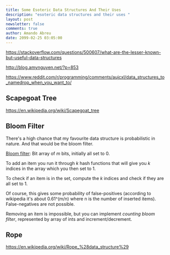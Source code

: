 ```yaml
---
title: Some Esoteric Data Structures And Their Uses
description: "esoteric data structures and their uses "
layout: post
newsletter: false
comments: true
author: Amando Abreu
date: 2099-02-25 03:05:00
---
```

https://stackoverflow.com/questions/500607/what-are-the-lesser-known-but-useful-data-structures

http://blog.amynguyen.net/?p=853

https://www.reddit.com/r/programming/comments/aujcxl/data_structures_to_namedrop_when_you_want_to/

## Scapegoat Tree

https://en.wikipedia.org/wiki/Scapegoat_tree



## Bloom Filter

There's a high chance that my favourite data structure is probabilistic in nature. And that would be the bloom filter.

[Bloom filter](http://en.wikipedia.org/wiki/Bloom_filter): Bit array of *m* bits, initially all set to 0.

To add an item you run it through *k* hash functions that will give you *k* indices in the array which you then set to 1.

To check if an item is in the set, compute the *k* indices and check if they are all set to 1.

Of course, this gives some probability of false-positives (according to wikipedia it's about 0.61^(m/n) where n is the number of inserted items). False-negatives are not possible.

Removing an item is impossible, but you can implement *counting bloom filter*, represented by array of ints and increment/decrement.



## Rope

https://en.wikipedia.org/wiki/Rope_%28data_structure%29